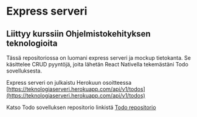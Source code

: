 # Express serveri

## Liittyy kurssiin Ohjelmistokehityksen teknologioita

Tässä repositoriossa on luomani express serveri ja mockup tietokanta. Se käsittelee CRUD pyyntöjä, joita lähetän React Nativella
tekemästäni Todo sovelluksesta.

Express serveri on julkaistu Herokuun osoitteessa [https://teknologiaserveri.herokuapp.com/api/v1/todos](https://teknologiaserveri.herokuapp.com/api/v1/todos)

Katso Todo sovelluksen repositorio linkistä [Todo repositorio](https://github.com/maikkiz/TodoProject)
